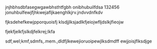 jnjhbhsdbfasegwgawbhsthtfgbh
onibhubuilfdsa
132456
jonuhbulfewjfjhkwejafljkaenghlkjrv.jndvvdnfkdv

fjksdehefkewjpporquoisfj
klsdjjlksjadlkfjeiojwfljdslkjfieojw


fjekfjelkfjslkdjfelkrej;lkfa

sdf,wel;kmf,sdmfs,.mem.,dldfjlkewejioruoipewjlksdmdff
ewjjoisjflksdjge

